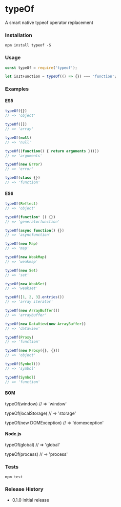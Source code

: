 # typeOf
A smart native typeof operator replacement

### Installation

```npm install typeof -S```

### Usage
```js
const typeOf = require('typeof');

let isItFunction = typeOf(() => {}) === 'function';
```

### Examples

#### ES5
```js
typeOf({})
// => 'object'

typeOf([])
// => 'array'

typeOf(null)
// => 'null'

typeOf((function() { return arguments })())
// => 'arguments'

typeOf(new Error)
// => 'error'

typeOf(class {})
// => 'function'
```

#### ES6
```js
typeOf(Reflect)
// => 'object'

typeOf(function* () {})
// => 'generatorfunction'

typeOf(async function() {})
// => 'asyncfunction'

typeOf(new Map)
// => 'map'

typeOf(new WeakMap)
// => 'weakmap'

typeOf(new Set)
// => 'set'

typeOf(new WeakSet)
// => 'weakset'

typeOf([1, 2, 3].entries())
// => 'array iterator'

typeOf(new ArrayBuffer())
// => 'arraybuffer'

typeOf(new DataView(new ArrayBuffer))
// => 'dataview'

typeOf(Proxy)
// => 'function'

typeOf(new Proxy({}, {}))
// => 'object'

typeOf(Symbol())
// => 'symbol'

typeOf(Symbol)
// => 'function'
```

#### BOM

typeOf(window)
// => 'window'

typeOf(localStorage)
// => 'storage'

typeOf(new DOMException)
// => 'domexception'

#### Node.js

typeOf(global)
// => 'global'

typeOf(process)
// => 'process'

### Tests

```npm test```

### Release History

* 0.1.0 Initial release
